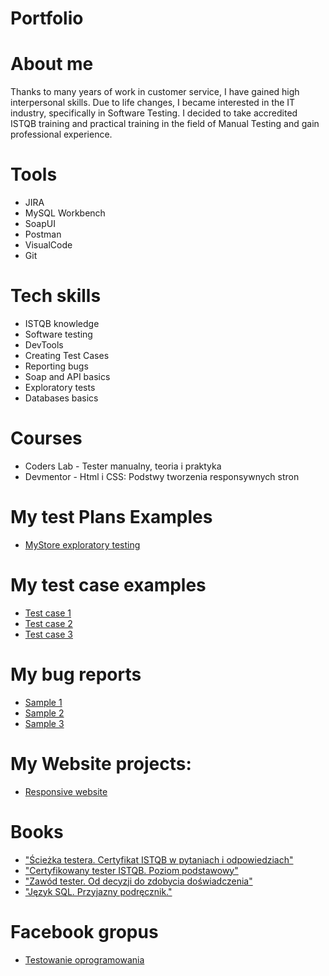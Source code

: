 # Portfolio

# About me
Thanks to many years of work in customer service, I have gained high interpersonal skills. Due to life changes, I became interested in the IT industry, specifically in Software Testing. I decided to take accredited ISTQB training and practical training in the field of Manual Testing and gain professional experience.

# Tools
- JIRA
- MySQL Workbench
- SoapUI
- Postman
- VisualCode
- Git

# Tech skills
- ISTQB knowledge
- Software testing
- DevTools
- Creating Test Cases
- Reporting bugs
- Soap and API basics
- Exploratory tests
- Databases basics

# Courses
- Coders Lab - Tester manualny, teoria i praktyka
- Devmentor - Html i CSS: Podstwy tworzenia responsywnych stron 

# My test Plans Examples
  - [MyStore exploratory testing](https://docs.google.com/document/d/1kCfJZI4sADOXZeEOjKkNIdZq8siNnJJz/edit?usp=sharing&ouid=112051381720325397558&rtpof=true&sd=true)

# My test case examples
- [Test case 1](https://docs.google.com/document/d/1etviyPWp0bl6ZKh3h_9mijTfiMhO0wjw/edit?usp=sharing&ouid=112051381720325397558&rtpof=true&sd=true)
- [Test case 2](https://docs.google.com/document/d/1coStaeEgr6QzKIGXQVslWSEY9zzXOxhg/edit?usp=sharing&ouid=112051381720325397558&rtpof=true&sd=true)
- [Test case 3](https://docs.google.com/document/d/1KWK6MiFAs7no76ezS3YDc5m3RZ840uDj/edit?usp=sharing&ouid=112051381720325397558&rtpof=true&sd=true)

# My bug reports
- [Sample 1](https://docs.google.com/document/d/12xwMuuMK9NFBnQLK-tiVfhSw5eqZXKDc/edit?usp=sharing&ouid=112051381720325397558&rtpof=true&sd=true)
- [Sample 2](https://docs.google.com/document/d/1JOGjFObVi5Zqc0iWEe0AQrH6wXjEltRK/edit?usp=sharing&ouid=112051381720325397558&rtpof=true&sd=true)
- [Sample 3](https://docs.google.com/document/d/114ed9DAIs8yoAQt0zDbq-rUoK92wEIjg/edit?usp=sharing&ouid=112051381720325397558&rtpof=true&sd=true)

# My Website projects:
- [Responsive website](https://github.com/PrzemekHytros/Responsywna-strona-internetowa)

# Books
- ["Ścieżka testera. Certyfikat ISTQB w pytaniach i odpowiedziach"](https://helion.pl/ksiazki/sciezka-testera-certyfikat-istqb-w-pytaniach-i-odpowiedziach-rafal-podraza,istqbw.htm#format/d)
- ["Certyfikowany tester ISTQB. Poziom podstawowy"](https://ksiegarnia.pwn.pl/Zawod-tester.-Od-decyzji-do-zdobycia-doswiadczenia,743423772,p.html)
- ["Zawód tester. Od decyzji do zdobycia doświadczenia"](https://ksiegarnia.pwn.pl/Zawod-tester.-Od-decyzji-do-zdobycia-doswiadczenia,743423772,p.html)
- ["Język SQL. Przyjazny podręcznik."](https://helion.pl/ksiazki/jezyk-sql-przyjazny-podrecznik-wydanie-ii-larry-rockoff,jsqlp2.htm#format/e)

# Facebook gropus
- [Testowanie oprogramowania](https://www.facebook.com/groups/141683635854223)
